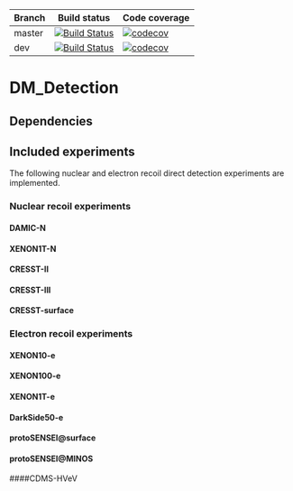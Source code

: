 | Branch      | Build status |  Code coverage |
| ----------- | ----------- |----------- |
| master      | [![Build Status](https://travis-ci.com/temken/DM_Detection.svg?branch=master)](https://travis-ci.com/temken/DM_Detection)       |[![codecov](https://codecov.io/gh/temken/DM_Detection/branch/master/graph/badge.svg)](https://codecov.io/gh/temken/DM_Detection)			|
| dev   | [![Build Status](https://travis-ci.com/temken/DM_Detection.svg?branch=dev)](https://travis-ci.com/temken/DM_Detection)        |		[![codecov](https://codecov.io/gh/temken/DM_Detection/branch/dev/graph/badge.svg)](https://codecov.io/gh/temken/DM_Detection)			|

# DM_Detection

## Dependencies

## Included experiments

The following nuclear and electron recoil direct detection experiments are implemented.

### Nuclear recoil experiments

#### DAMIC-N

#### XENON1T-N

#### CRESST-II

#### CRESST-III

#### CRESST-surface

### Electron recoil experiments

#### XENON10-e

#### XENON100-e

#### XENON1T-e

#### DarkSide50-e

#### protoSENSEI@surface

#### protoSENSEI@MINOS

<!-- #### SENSEI@MINOS -->

####CDMS-HVeV
